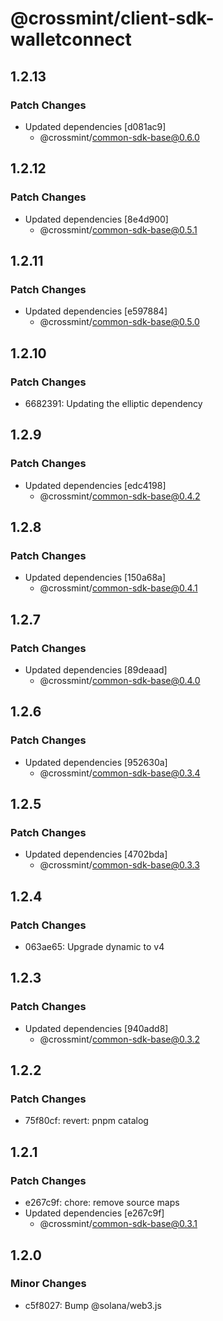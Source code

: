 # @crossmint/client-sdk-walletconnect

## 1.2.13

### Patch Changes

- Updated dependencies [d081ac9]
  - @crossmint/common-sdk-base@0.6.0

## 1.2.12

### Patch Changes

- Updated dependencies [8e4d900]
  - @crossmint/common-sdk-base@0.5.1

## 1.2.11

### Patch Changes

- Updated dependencies [e597884]
  - @crossmint/common-sdk-base@0.5.0

## 1.2.10

### Patch Changes

- 6682391: Updating the elliptic dependency

## 1.2.9

### Patch Changes

- Updated dependencies [edc4198]
  - @crossmint/common-sdk-base@0.4.2

## 1.2.8

### Patch Changes

- Updated dependencies [150a68a]
  - @crossmint/common-sdk-base@0.4.1

## 1.2.7

### Patch Changes

- Updated dependencies [89deaad]
  - @crossmint/common-sdk-base@0.4.0

## 1.2.6

### Patch Changes

- Updated dependencies [952630a]
  - @crossmint/common-sdk-base@0.3.4

## 1.2.5

### Patch Changes

- Updated dependencies [4702bda]
  - @crossmint/common-sdk-base@0.3.3

## 1.2.4

### Patch Changes

- 063ae65: Upgrade dynamic to v4

## 1.2.3

### Patch Changes

- Updated dependencies [940add8]
  - @crossmint/common-sdk-base@0.3.2

## 1.2.2

### Patch Changes

- 75f80cf: revert: pnpm catalog

## 1.2.1

### Patch Changes

- e267c9f: chore: remove source maps
- Updated dependencies [e267c9f]
  - @crossmint/common-sdk-base@0.3.1

## 1.2.0

### Minor Changes

- c5f8027: Bump @solana/web3.js
